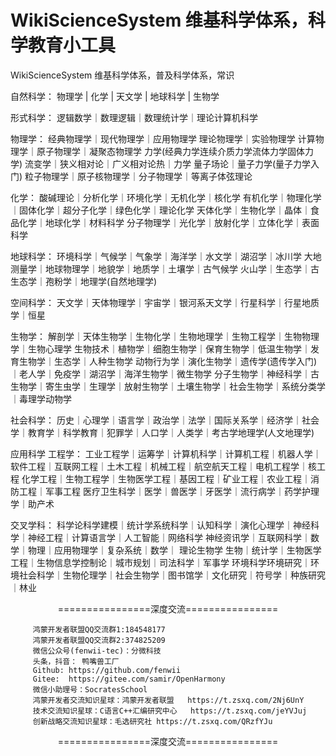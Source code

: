 # WikiScienceSystem  维基科学体系，科学教育小工具
WikiScienceSystem  维基科学体系，普及科学体系，常识

自然科学：
物理学 | 化学 | 天文学 | 地球科学 | 生物学

形式科学：
逻辑数学｜数理逻辑｜数理统计学｜理论计算机科学

物理学：
经典物理学｜现代物理学｜应用物理学
理论物理学｜实验物理学
计算物理学｜原子物理学｜凝聚态物理学
力学(经典力学连续介质力学流体力学固体力学)
流变学｜狭义相对论｜广义相对论热｜力学
量子场论｜量子力学(量子力学入门)
粒子物理学｜原子核物理学｜分子物理学｜等离子体弦理论

化学：
酸碱理论｜分析化学｜环境化学｜无机化学｜核化学
有机化学｜物理化学｜固体化学｜超分子化学｜绿色化学｜理论化学
天体化学｜生物化学｜晶体｜食品化学｜地球化学｜材料科学
分子物理学｜光化学｜放射化学｜立体化学｜表面科学

地球科学：
环境科学｜气候学｜气象学｜海洋学｜水文学｜湖沼学｜冰川学
大地测量学｜地球物理学｜地貌学｜地质学｜土壤学｜古气候学
火山学｜生态学｜古生态学｜孢粉学｜地理学(自然地理学)

空间科学：
天文学｜天体物理学｜宇宙学｜银河系天文学｜行星科学｜行星地质学｜恒星

生物学：
解剖学｜天体生物学｜生物化学｜生物地理学｜生物工程学｜生物物理学｜生物心理学
生物技术｜植物学｜细胞生物学｜保育生物学｜低温生物学｜发育生物学｜生态学｜人种生物学
动物行为学｜演化生物学｜遗传学(遗传学入门)｜老人学｜免疫学｜湖沼学｜海洋生物学｜微生物学
分子生物学｜神经科学｜古生物学｜寄生虫学｜生理学｜放射生物学｜土壤生物学｜社会生物学｜系统分类学｜毒理学动物学

社会科学：
历史｜心理学｜语言学｜政治学｜法学｜国际关系学｜经济学｜社会学｜教育学｜科学教育｜犯罪学｜人口学｜人类学｜考古学地理学(人文地理学)


应用科学
工程学：
工业工程学｜运筹学｜计算机科学｜计算机工程｜机器人学｜软件工程｜互联网工程｜土木工程｜机械工程｜航空航天工程｜电机工程学｜核工程
化学工程｜生物工程学｜生物医学工程｜基因工程｜矿业工程｜农业工程｜消防工程｜军事工程
医疗卫生科学｜医学｜兽医学｜牙医学｜流行病学｜药学护理学｜助产术

交叉学科：
科学论科学建模｜统计学系统科学｜认知科学｜演化心理学｜神经科学｜神经工程｜计算语言学｜人工智能｜网络科学
神经资讯学｜互联网科学｜数学｜物理｜应用物理学｜复杂系统｜数学｜ 理论生物学
生物｜统计学｜生物医学工程｜生物信息学控制论｜城市规划｜司法科学｜军事学
环境科学环境研究｜环境社会科学｜生物伦理学｜社会生物学｜图书馆学｜文化研究｜符号学｜种族研究｜林业




<p align="center">
================深度交流================
</p>

<p align="center">
  
		 鸿蒙开发者联盟QQ交流群1:184548177
		 鸿蒙开发者联盟QQ交流群2:374825209
		 微信公众号(fenwii-tec)：分微科技
		 头条，抖音： 鸭嘴兽工厂
		 Github: https://github.com/fenwii
		 Gitee:  https://gitee.com/samir/OpenHarmony
		 微信小助理号：SocratesSchool
		 鸿蒙开发者交流知识星球：鸿蒙开发者联盟   https://t.zsxq.com/2Nj6UnY 
		 技术交流知识星球：C语言C++汇编研究中心   https://t.zsxq.com/jeYVJuj
		 创新战略交流知识星球：毛选研究社 https://t.zsxq.com/QRzfYJu 
</p>  
<p align="center">
================深度交流================
</p>
